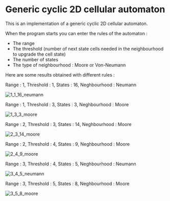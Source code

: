 # Generic cyclic 2D cellular automaton

This is an implementation of a generic cyclic 2D cellular automaton.

When the program starts you can enter the rules of the automaton :
- The range
- The threshold (number of next state cells needed in the neighbourhood to upgrade the cell state)
- The number of states
- The type of neighbourhood : Moore or Von-Neumann

Here are some results obtained with different rules : 

Range : 1, Threshold : 1, States : 16, Neghbourhood : Neumann

![1_1_16_neumann](1_1_16_neumann.gif)

Range : 1, Threshold : 3, States : 3, Neghbourhood : Moore

![1_3_3_moore](1_3_3_moore.gif)

Range : 2, Threshold : 3, States : 14, Neghbourhood : Moore

![2_3_14_moore](2_3_14_moore.gif)

Range : 2, Threshold : 4, States : 9, Neghbourhood : Moore

![2_4_9_moore](2_4_9_moore.gif)

Range : 3, Threshold : 4, States : 5, Neghbourhood : Neumann

![3_4_5_neumann](3_4_5_neumann.gif)

Range : 3, Threshold : 5, States : 8, Neghbourhood : Moore

![3_5_8_moore](3_5_8_moore.gif)
